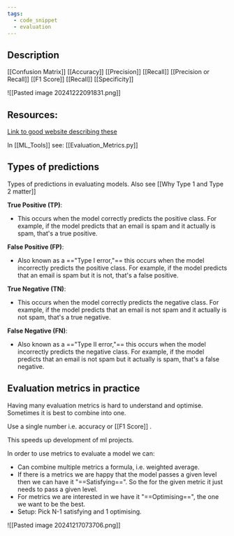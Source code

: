 ```yaml
---
tags:
  - code_snippet
  - evaluation
---
```

## Description

[[Confusion Matrix]]
[[Accuracy]]
[[Precision]]
[[Recall]]
[[Precision or Recall]]
[[F1 Score]]
[[Recall]]
[[Specificity]]


![[Pasted image 20241222091831.png]]

## Resources:
[Link to good website describing these](https://txt.cohere.com/classification-eval-metrics/)

In [[ML_Tools]] see: [[Evaluation_Metrics.py]]

## Types of predictions

Types of predictions in evaluating models. Also see [[Why Type 1 and Type 2 matter]]

**True Positive (TP)**:
- This occurs when the model correctly predicts the positive class. For example, if the model predicts that an email is spam and it actually is spam, that's a true positive.

**False Positive (FP)**:
- Also known as a =="Type I error,"== this occurs when the model incorrectly predicts the positive class. For example, if the model predicts that an email is spam but it is not, that's a false positive.

**True Negative (TN)**:
- This occurs when the model correctly predicts the negative class. For example, if the model predicts that an email is not spam and it actually is not spam, that's a true negative.

**False Negative (FN)**:
- Also known as a =="Type II error,"== this occurs when the model incorrectly predicts the negative class. For example, if the model predicts that an email is not spam but it actually is spam, that's a false negative.

## Evaluation metrics in practice

Having many evaluation metrics is hard to understand and optimise. Sometimes it is best to combine into one.

Use a single number i.e. accuracy or [[F1 Score]] . 

This speeds up development of ml projects.

In order to use metrics to evaluate a model we can:
- Can combine multiple metrics a formula, i.e. weighted average.
- If there is a metrics we are happy that the model passes a given level then we can have it "==Satisfying==". So the for the given metric it just needs to pass a given level.
- For metrics we are interested in we have it "==Optimising==", the one we want to be the best.
- Setup: Pick N-1 satisfying and 1 optimising.

![[Pasted image 20241217073706.png]]





